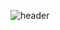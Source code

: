 ![header](https://capsule-render.vercel.app/api?height=200&text=안녕하세요&type=transparent%&color=random)
